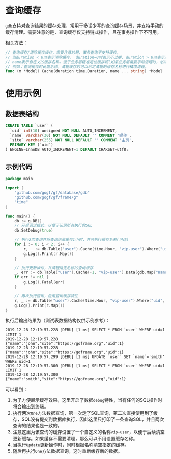 # 查询缓存

`gdb`支持对查询结果的缓存处理，常用于多读少写的查询缓存场景，并支持手动的缓存清理。需要注意的是，查询缓存仅支持链式操作，且在事务操作下不可用。

相关方法：
```go
// 查询缓存/清除缓存操作，需要注意的是，事务查询不支持缓存。
// 当duration < 0时表示清除缓存， duration=0时表示不过期, duration > 0时表示过期时间，duration过期时间单位：秒；
// name表示自定义的缓存名称，便于业务层精准定位缓存项(如果业务层需要手动清理时，必须指定缓存名称)，
// 例如：查询缓存时设置名称，清理缓存时可以给定清理的缓存名称进行精准清理。
func (m *Model) Cache(duration time.Duration, name ... string) *Model
```
# 使用示例

## 数据表结构
```sql
CREATE TABLE `user` (
  `uid` int(10) unsigned NOT NULL AUTO_INCREMENT,
  `name` varchar(30) NOT NULL DEFAULT '' COMMENT '昵称',
  `site` varchar(255) NOT NULL DEFAULT '' COMMENT '主页',
  PRIMARY KEY (`uid`)
) ENGINE=InnoDB AUTO_INCREMENT=1 DEFAULT CHARSET=utf8;
```

## 示例代码
```go
package main

import (
	"github.com/gogf/gf/database/gdb"
	"github.com/gogf/gf/frame/g"
	"time"
)

func main() {
	db := g.DB()
	// 开启调试模式，以便于记录所有执行的SQL
	db.SetDebug(true)

	// 执行2次查询并将查询结果缓存1小时，并可执行缓存名称(可选)
	for i := 0; i < 2; i++ {
		r, _ := db.Table("user").Cache(time.Hour, "vip-user").Where("uid", 1).One()
		g.Log().Print(r.Map())
	}

	// 执行更新操作，并清理指定名称的查询缓存
	_, err := db.Table("user").Cache(-1, "vip-user").Data(gdb.Map{"name": "smith"}).Where("uid", 1).Update()
	if err != nil {
		g.Log().Fatal(err)
	}

	// 再次执行查询，启用查询缓存特性
	r, _ := db.Table("user").Cache(time.Hour, "vip-user").Where("uid", 1).One()
	g.Log().Print(r.Map())
}
```
执行后输出结果为（测试表数据结构仅供示例参考）：
```shell
2019-12-28 12:19:57.228 [DEBU] [1 ms] SELECT * FROM `user` WHERE uid=1 LIMIT 1
2019-12-28 12:19:57.228 {"name":"john","site":"https://goframe.org","uid":1}
2019-12-28 12:19:57.228 {"name":"john","site":"https://goframe.org","uid":1}
2019-12-28 12:19:57.299 [DEBU] [1 ms] UPDATE `user` SET `name`='smith' WHERE uid=1
2019-12-28 12:19:57.300 [DEBU] [1 ms] SELECT * FROM `user` WHERE uid=1 LIMIT 1
2019-12-28 12:19:57.300 {"name":"smith","site":"https://goframe.org","uid":1}
```
可以看到：
1. 为了方便展示缓存效果，这里开启了数据`debug`特性，当有任何的SQL操作时将会输出到终端。
1. 执行两次`One`方法数据查询，第一次走了SQL查询，第二次直接使用到了缓存，SQL没有提交到数据库执行，因此这里只打印了一条查询SQL，并且两次查询的结果也是一致的。
1. 注意这里为该查询的缓存设置了一个自定义的名称`vip-user`，以便于后续清空更新缓存。如果缓存不需要清理，那么可以不用设置缓存名称。
1. 当执行`Update`更新操作时，同时根据名称清空指定的缓存。
1. 随后再执行`One`方法数据查询，这时重新缓存新的数据。
